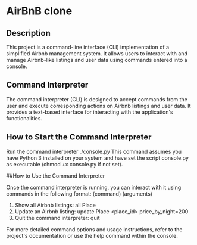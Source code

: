 # AirBnB clone

## Description

This project is a command-line interface (CLI) implementation of a simplified Airbnb management system. It allows users to interact with and manage Airbnb-like listings and user data using commands entered into a console.

## Command Interpreter

The command interpreter (CLI) is designed to accept commands from the user and execute corresponding actions on Airbnb listings and user data. It provides a text-based interface for interacting with the application's functionalities.

## How to Start the Command Interpreter

Run the command interpreter
./console.py
This command assumes you have Python 3 installed on your system and have set the script console.py as executable (chmod +x console.py if not set).

##How to Use the Command Interpreter

Once the command interpreter is running, you can interact with it using commands in the following format:
(command) (arguments)
1. Show all Airbnb listings:
   all Place
2. Update an Airbnb listing:
   update Place <place_id> price_by_night=200
3. Quit the command interpreter:
   quit

For more detailed command options and usage instructions, refer to the project's documentation or use the help command within the console.
